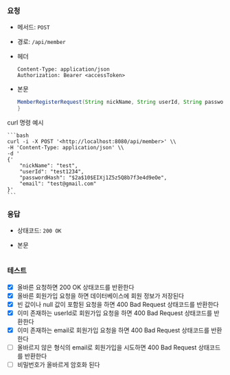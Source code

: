 ### 요청

- 메서드: `POST`
- 경로: `/api/member`
- 헤더

    ```
    Content-Type: application/json
    Authorization: Bearer <accessToken>
    ```

- 본문

    ```java
    MemberRegisterRequest(String nickName, String userId, String passwordHash, String email) {
    }
    ```
 curl 명령 예시

    ```bash
    curl -i -X POST '<http://localhost:8080/api/member>' \\
    -H 'Content-Type: application/json' \\
    -d '
    {'
        "nickName": "test",
        "userId": "test1234",
        "passwordHash": "$2a$10$EIXj1Z5z5Q8b7f3e4d9eOe",
        "email": "test@gmail.com"
    }'
    ```

### 응답

- 상태코드: `200 OK`
- 본문

    ```java

    ```


### 테스트

- [x] 올바른 요청하면 200 OK 상태코드를 반환한다
- [x] 올바른 회원가입 요청을 하면 데이터베이스에 회원 정보가 저장된다
- [x] 빈 값이나 null 값이 포함된 요청을 하면 400 Bad Request 상태코드를 반환한다
- [x] 이미 존재하는 userId로 회원가입 요청을 하면 400 Bad Request 상태코드를 반환한다
- [x] 이미 존재하는 email로 회원가입 요청을 하면 400 Bad Request 상태코드를 반환한다
- [ ] 올바르지 않은 형식의 email로 회원가입을 시도하면 400 Bad Request 상태코드를 반환한다
- [ ] 비밀번호가 올바르게 암호화 된다